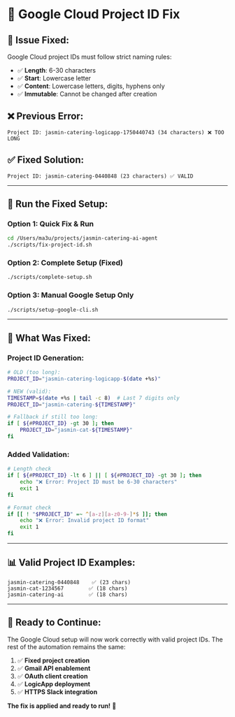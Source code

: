 # 🔧 Google Cloud Project ID Fix

## 🚨 **Issue Fixed:**
Google Cloud project IDs must follow strict naming rules:
- ✅ **Length**: 6-30 characters
- ✅ **Start**: Lowercase letter  
- ✅ **Content**: Lowercase letters, digits, hyphens only
- ✅ **Immutable**: Cannot be changed after creation

## ❌ **Previous Error:**
```
Project ID: jasmin-catering-logicapp-1750440743 (34 characters) ❌ TOO LONG
```

## ✅ **Fixed Solution:**
```
Project ID: jasmin-catering-0440848 (23 characters) ✅ VALID
```

---

## 🚀 **Run the Fixed Setup:**

### **Option 1: Quick Fix & Run**
```bash
cd /Users/ma3u/projects/jasmin-catering-ai-agent
./scripts/fix-project-id.sh
```

### **Option 2: Complete Setup (Fixed)**
```bash
./scripts/complete-setup.sh
```

### **Option 3: Manual Google Setup Only**
```bash
./scripts/setup-google-cli.sh
```

---

## 🔧 **What Was Fixed:**

### **Project ID Generation:**
```bash
# OLD (too long):
PROJECT_ID="jasmin-catering-logicapp-$(date +%s)"

# NEW (valid):
TIMESTAMP=$(date +%s | tail -c 8)  # Last 7 digits only
PROJECT_ID="jasmin-catering-${TIMESTAMP}"

# Fallback if still too long:
if [ ${#PROJECT_ID} -gt 30 ]; then
    PROJECT_ID="jasmin-cat-${TIMESTAMP}"
fi
```

### **Added Validation:**
```bash
# Length check
if [ ${#PROJECT_ID} -lt 6 ] || [ ${#PROJECT_ID} -gt 30 ]; then
    echo "❌ Error: Project ID must be 6-30 characters"
    exit 1
fi

# Format check  
if [[ ! "$PROJECT_ID" =~ ^[a-z][a-z0-9-]*$ ]]; then
    echo "❌ Error: Invalid project ID format"
    exit 1
fi
```

---

## 📊 **Valid Project ID Examples:**
```
jasmin-catering-0440848    ✅ (23 chars)
jasmin-cat-1234567        ✅ (18 chars)  
jasmin-catering-ai        ✅ (18 chars)
```

---

## 🎯 **Ready to Continue:**

The Google Cloud setup will now work correctly with valid project IDs. The rest of the automation remains the same:

1. ✅ **Fixed project creation**
2. ✅ **Gmail API enablement** 
3. ✅ **OAuth client creation**
4. ✅ **LogicApp deployment**
5. ✅ **HTTPS Slack integration**

**The fix is applied and ready to run!** 🚀
